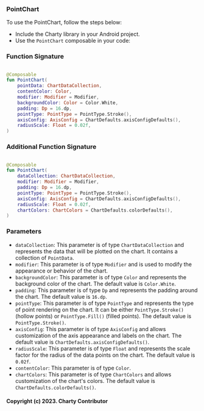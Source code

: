 ### PointChart 

To use the PointChart, follow the steps below:

- Include the Charty library in your Android project.
- Use the `PointChart` composable in your code:

### Function Signature

```kotlin

@Composable
fun PointChart(
    pointData: ChartDataCollection,
    contentColor: Color,
    modifier: Modifier = Modifier,
    backgroundColor: Color = Color.White,
    padding: Dp = 16.dp,
    pointType: PointType = PointType.Stroke(),
    axisConfig: AxisConfig = ChartDefaults.axisConfigDefaults(),
    radiusScale: Float = 0.02f,
)
```

### Additional Function Signature

```kotlin

@Composable
fun PointChart(
    dataCollection: ChartDataCollection,
    modifier: Modifier = Modifier,
    padding: Dp = 16.dp,
    pointType: PointType = PointType.Stroke(),
    axisConfig: AxisConfig = ChartDefaults.axisConfigDefaults(),
    radiusScale: Float = 0.02f,
    chartColors: ChartColors = ChartDefaults.colorDefaults(),
)
```

### Parameters

- `dataCollection`: This parameter is of type `ChartDataCollection` and represents the data that
  will be plotted on the chart. It contains a collection of `PointData`.
- `modifier`: This parameter is of type `Modifier` and is used to modify the appearance or behavior
  of the chart.
- `backgroundColor`: This parameter is of type `Color` and represents the background color of the
  chart. The default value is `Color.White`.
- `padding`: This parameter is of type `Dp` and represents the padding around the chart. The default
  value is `16.dp`.
- `pointType`: This parameter is of type `PointType` and represents the type of point rendering on
  the chart. It can be either `PointType.Stroke()` (hollow points) or `PointType.Fill()` (filled
  points). The default value is `PointType.Stroke()`.
- `axisConfig`: This parameter is of type `AxisConfig` and allows customization of the axis
  appearance and labels on the chart. The default value is `ChartDefaults.axisConfigDefaults()`.
- `radiusScale`: This parameter is of type `Float` and represents the scale factor for the radius of
  the data points on the chart. The default value is `0.02f`.
- `contentColor`: This parameter is of type `Color`.
- `chartColors`: This parameter is of type `ChartColors` and allows customization of the chart's colors. The default value is `ChartDefaults.colorDefaults()`.

#### Copyright (c) 2023. Charty Contributor
